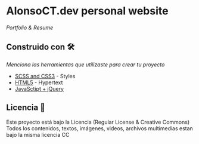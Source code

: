 

# AlonsoCT.dev personal website

_Portfolio & Resume_


## Construido con 🛠️

_Menciona las herramientas que utilizaste para crear tu proyecto_

* [SCSS and CSS3]() - Styles
* [HTML5]() - Hypertext
* [JavaSctipt + jQuery]()


## Licencia 📄
Este proyecto está bajo la Licencia (Regular License & Creative Commons) 
Todos los contenidos, textos, imágenes, videos, archivos multimedias estan bajo la misma licencia CC


